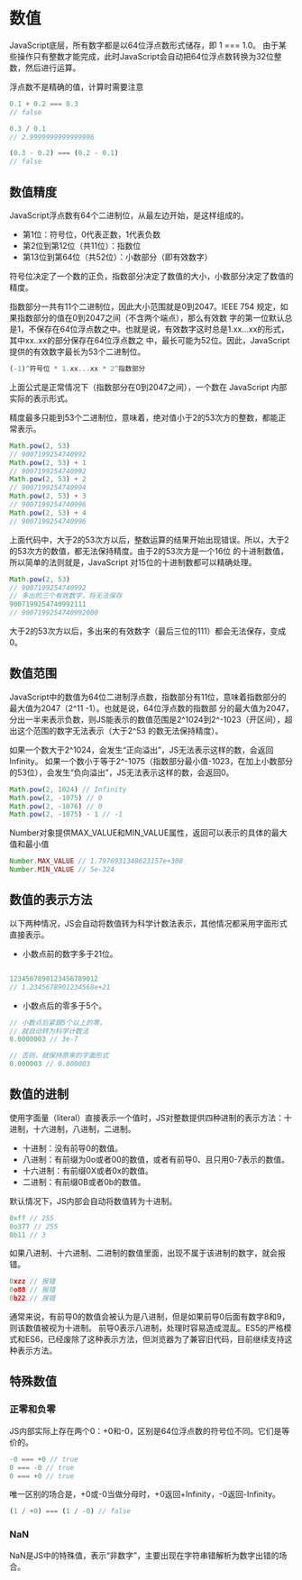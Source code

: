 # 数值
JavaScript底层，所有数字都是以64位浮点数形式储存，即 1 === 1.0。
由于某些操作只有整数才能完成，此时JavaScript会自动把64位浮点数转换为32位整数，然后进行运算。

浮点数不是精确的值，计算时需要注意
```js
0.1 + 0.2 === 0.3
// false

0.3 / 0.1
// 2.9999999999999996

(0.3 - 0.2) === (0.2 - 0.1)
// false
```

## 数值精度
JavaScript浮点数有64个二进制位，从最左边开始，是这样组成的。
* 第1位：符号位，0代表正数，1代表负数
* 第2位到第12位（共11位）：指数位
* 第13位到第64位（共52位）：小数部分（即有效数字）

符号位决定了一个数的正负，指数部分决定了数值的大小，小数部分决定了数值的精度。

指数部分一共有11个二进制位，因此大小范围就是0到2047。IEEE 754 规定，如果指数部分的值在0到2047之间（不含两个端点），那么有效数
字的第一位默认总是1，不保存在64位浮点数之中。也就是说，有效数字这时总是1.xx...xx的形式，其中xx..xx的部分保存在64位浮点数之
中，最长可能为52位。因此，JavaScript 提供的有效数字最长为53个二进制位。
```js
(-1)^符号位 * 1.xx...xx * 2^指数部分
```
上面公式是正常情况下（指数部分在0到2047之间），一个数在 JavaScript 内部实际的表示形式。

精度最多只能到53个二进制位，意味着，绝对值小于2的53次方的整数，都能正常表示。

```js
Math.pow(2, 53)
// 9007199254740992
Math.pow(2, 53) + 1
// 9007199254740992
Math.pow(2, 53) + 2
// 9007199254740994
Math.pow(2, 53) + 3
// 9007199254740996
Math.pow(2, 53) + 4
// 9007199254740996
```

上面代码中，大于2的53次方以后，整数运算的结果开始出现错误。所以，大于2的53次方的数值，都无法保持精度。由于2的53次方是一个16位
的十进制数值，所以简单的法则就是，JavaScript 对15位的十进制数都可以精确处理。

```js
Math.pow(2, 53)
// 9007199254740992
// 多出的三个有效数字，将无法保存
9007199254740992111
// 9007199254740992000
```

大于2的53次方以后，多出来的有效数字（最后三位的111）都会无法保存，变成0。

## 数值范围
JavaScript中的数值为64位二进制浮点数，指数部分有11位，意味着指数部分的最大值为2047（2^11 -1）。也就是说，64位浮点数的指数部
分的最大值为2047，分出一半来表示负数，则JS能表示的数值范围是2^1024到2^-1023（开区间），超出这个范围的数字无法表示（大于2^53
的数无法保持精度）。

如果一个数大于2^1024，会发生“正向溢出”，JS无法表示这样的数，会返回Infinity。
如果一个数小于等于2^-1075（指数部分最小值-1023，在加上小数部分的53位），会发生“负向溢出”，JS无法表示这样的数，会返回0。
```js
Math.pow(2, 1024) // Infinity
Math.pow(2, -1075) // 0
Math.pow(2, -1076) // 0
Math.pow(2, -1075) - 1 // -1
```

Number对象提供MAX_VALUE和MIN_VALUE属性，返回可以表示的具体的最大值和最小值
```js
Number.MAX_VALUE // 1.7976931348623157e+308
Number.MIN_VALUE // 5e-324
```

## 数值的表示方法
以下两种情况，JS会自动将数值转为科学计数法表示，其他情况都采用字面形式直接表示。
* 小数点前的数字多于21位。
```js

1234567890123456789012
// 1.2345678901234568e+21
```

* 小数点后的零多于5个。
```js
// 小数点后紧跟5个以上的零，
// 就自动转为科学计数法
0.0000003 // 3e-7

// 否则，就保持原来的字面形式
0.000003 // 0.000003
```

## 数值的进制
使用字面量（literal）直接表示一个值时，JS对整数提供四种进制的表示方法：十进制，十六进制，八进制，二进制。

* 十进制：没有前导0的数值。
* 八进制：有前缀为0o或者00的数值，或者有前导0、且只用0-7表示的数值。
* 十六进制：有前缀0X或者0x的数值。
* 二进制：有前缀0B或者0b的数值。

默认情况下，JS内部会自动将数值转为十进制。
```js
0xff // 255
0o377 // 255
0b11 // 3
```
如果八进制、十六进制、二进制的数值里面，出现不属于该进制的数字，就会报错。
```js
0xzz // 报错
0o88 // 报错
0b22 // 报错
```

通常来说，有前导0的数值会被认为是八进制，但是如果前导0后面有数字8和9，则该数值被视为十进制。
前导0表示八进制，处理时容易造成混乱。ES5的严格模式和ES6，已经废除了这种表示方法，但浏览器为了兼容旧代码，目前继续支持这种表示方法。


## 特殊数值

### 正零和负零
JS内部实际上存在两个0：+0和-0，区别是64位浮点数的符号位不同。它们是等价的。
```js
-0 === +0 // true
0 === -0 // true
0 === +0 // true
```
唯一区别的场合是，+0或-0当做分母时，+0返回+Infinity，-0返回-Infinity。
```js
(1 / +0) === (1 / -0) // false
```

### NaN
NaN是JS中的特殊值，表示“非数字”，主要出现在字符串错解析为数字出错的场合。
